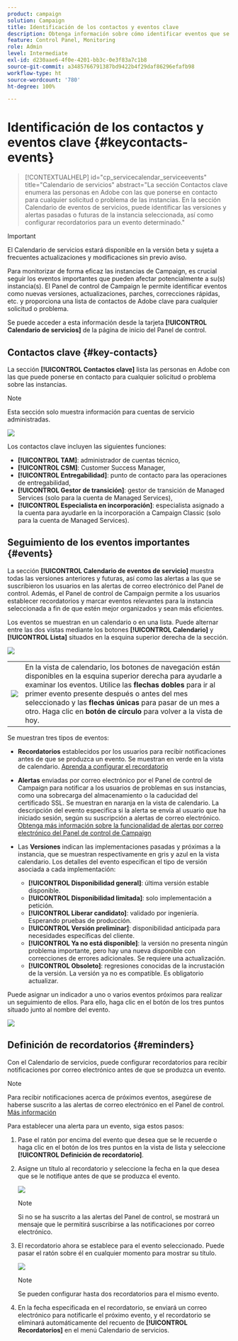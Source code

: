 ```yaml
---
product: campaign
solution: Campaign
title: Identificación de los contactos y eventos clave
description: Obtenga información sobre cómo identificar eventos que se producen en las instancias y contactos clave en Adobe.
feature: Control Panel, Monitoring
role: Admin
level: Intermediate
exl-id: d230aae6-4f0e-4201-bb3c-0e3f83a7c1b8
source-git-commit: a3485766791387bd9422b4f29daf86296efafb98
workflow-type: ht
source-wordcount: '780'
ht-degree: 100%

---
```


# Identificación de los contactos y eventos clave {#keycontacts-events}

>[!CONTEXTUALHELP]
>id="cp_servicecalendar_serviceevents"
>title="Calendario de servicios"
>abstract="La sección Contactos clave enumera las personas en Adobe con las que ponerse en contacto para cualquier solicitud o problema de las instancias. En la sección Calendario de eventos de servicios, puede identificar las versiones y alertas pasadas o futuras de la instancia seleccionada, así como configurar recordatorios para un evento determinado."

>[!IMPORTANT]
>
>El Calendario de servicios estará disponible en la versión beta y sujeta a frecuentes actualizaciones y modificaciones sin previo aviso.

Para monitorizar de forma eficaz las instancias de Campaign, es crucial seguir los eventos importantes que pueden afectar potencialmente a su(s) instancia(s). El Panel de control de Campaign le permite identificar eventos como nuevas versiones, actualizaciones, parches, correcciones rápidas, etc. y proporciona una lista de contactos de Adobe clave para cualquier solicitud o problema.

Se puede acceder a esta información desde la tarjeta **[!UICONTROL Calendario de servicios]** de la página de inicio del Panel de control.

## Contactos clave {#key-contacts}

La sección **[!UICONTROL Contactos clave]** lista las personas en Adobe con las que puede ponerse en contacto para cualquier solicitud o problema sobre las instancias.

>[!NOTE]
>
>Esta sección solo muestra información para cuentas de servicio administradas.

![](assets/service-events-contacts.png)

Los contactos clave incluyen las siguientes funciones:

* **[!UICONTROL TAM]**: administrador de cuentas técnico,
* **[!UICONTROL CSM]**: Customer Success Manager,
* **[!UICONTROL Entregabilidad]**: punto de contacto para las operaciones de entregabilidad,
* **[!UICONTROL Gestor de transición]**: gestor de transición de Managed Services (solo para la cuenta de Managed Services),
* **[!UICONTROL Especialista en incorporación]**: especialista asignado a la cuenta para ayudarle en la incorporación a Campaign Classic (solo para la cuenta de Managed Services).

## Seguimiento de los eventos importantes {#events}

La sección **[!UICONTROL Calendario de eventos de servicio]** muestra todas las versiones anteriores y futuras, así como las alertas a las que se suscribieron los usuarios en las alertas de correo electrónico del Panel de control. Además, el Panel de control de Campaign permite a los usuarios establecer recordatorios y marcar eventos relevantes para la instancia seleccionada a fin de que estén mejor organizados y sean más eficientes.

Los eventos se muestran en un calendario o en una lista. Puede alternar entre las dos vistas mediante los botones **[!UICONTROL Calendario]** y **[!UICONTROL Lista]** situados en la esquina superior derecha de la sección.

![](assets/service-events-calendar.png)

<table><tr style="border: 0;">
<td><img src="assets/do-not-localize/nav-buttons.png">
</td><td>En la vista de calendario, los botones de navegación están disponibles en la esquina superior derecha para ayudarle a examinar los eventos. Utilice las <b>flechas dobles</b> para ir al primer evento presente después o antes del mes seleccionado y las <b>flechas únicas</b> para pasar de un mes a otro. Haga clic en <b>botón de círculo</b> para volver a la vista de hoy.</td>
</tr></table>

Se muestran tres tipos de eventos:

* **Recordatorios** establecidos por los usuarios para recibir notificaciones antes de que se produzca un evento. Se muestran en verde en la vista de calendario. [Aprenda a configurar el recordatorio](#reminders)
* **Alertas** enviadas por correo electrónico por el Panel de control de Campaign para notificar a los usuarios de problemas en sus instancias, como una sobrecarga del almacenamiento o la caducidad del certificado SSL. Se muestran en naranja en la vista de calendario. La descripción del evento especifica si la alerta se envía al usuario que ha iniciado sesión, según su suscripción a alertas de correo electrónico. [Obtenga más información sobre la funcionalidad de alertas por correo electrónico del Panel de control de Campaign](../performance-monitoring/using/email-alerting.md)

* Las **Versiones** indican las implementaciones pasadas y próximas a la instancia, que se muestran respectivamente en gris y azul en la vista calendario. Los detalles del evento especifican el tipo de versión asociada a cada implementación:

   * **[!UICONTROL Disponibilidad general]**: última versión estable disponible.
   * **[!UICONTROL Disponibilidad limitada]**: solo implementación a petición.
   * **[!UICONTROL Liberar candidato]**: validado por ingeniería. Esperando pruebas de producción.
   * **[!UICONTROL Versión preliminar]**: disponibilidad anticipada para necesidades específicas del cliente.
   * **[!UICONTROL Ya no está disponible]**: la versión no presenta ningún problema importante, pero hay una nueva disponible con correcciones de errores adicionales. Se requiere una actualización.
   * **[!UICONTROL Obsoleto]**: regresiones conocidas de la incrustación de la versión. La versión ya no es compatible. Es obligatorio actualizar.

Puede asignar un indicador a uno o varios eventos próximos para realizar un seguimiento de ellos. Para ello, haga clic en el botón de los tres puntos situado junto al nombre del evento.

![](assets/service-events-flag.png)

## Definición de recordatorios {#reminders}

Con el Calendario de servicios, puede configurar recordatorios para recibir notificaciones por correo electrónico antes de que se produzca un evento.

>[!NOTE]
>
>Para recibir notificaciones acerca de próximos eventos, asegúrese de haberse suscrito a las alertas de correo electrónico en el Panel de control. [Más información](../performance-monitoring/using/email-alerting.md)

Para establecer una alerta para un evento, siga estos pasos:

1. Pase el ratón por encima del evento que desea que se le recuerde o haga clic en el botón de los tres puntos en la vista de lista y seleccione **[!UICONTROL Definición de recordatorio]**.

1. Asigne un título al recordatorio y seleccione la fecha en la que desea que se le notifique antes de que se produzca el evento.

   ![](assets/service-events-set-reminder.png)

   >[!NOTE]
   >
   >Si no se ha suscrito a las alertas del Panel de control, se mostrará un mensaje que le permitirá suscribirse a las notificaciones por correo electrónico.

1. El recordatorio ahora se establece para el evento seleccionado. Puede pasar el ratón sobre él en cualquier momento para mostrar su título.

   ![](assets/service-events-reminder.png)

   >[!NOTE]
   >
   >Se pueden configurar hasta dos recordatorios para el mismo evento.

1. En la fecha especificada en el recordatorio, se enviará un correo electrónico para notificarle el próximo evento, y el recordatorio se eliminará automáticamente del recuento de **[!UICONTROL Recordatorios]** en el menú Calendario de servicios.
